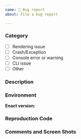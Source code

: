 ```yaml
---
name: 🐛 Bug report
about: File a bug report

---
```


### Category

* [ ] Rendering issue
* [ ] Crash/Exception
* [ ] Console error or warning
* [ ] CLI issue
* [ ] Other

### Description
[//]: # (Describe the bug.  Explain what happened and what you expected to happen.)

### Environment
[//]: # (Describe the relevant environment, e.g. node/npm version, browser version.)

**Enact version:**

### Reproduction Code
[//]: # (Provide source code that demonstrates the bug.)

### Comments and Screen Shots
